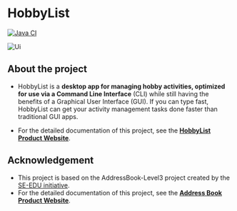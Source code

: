# HobbyList

[![Java CI](https://github.com/AY2223S1-CS2103T-T12-3/tp/actions/workflows/gradle.yml/badge.svg)](https://github.com/AY2223S1-CS2103T-T12-3/tp/actions/workflows/gradle.yml)

![Ui](docs/images/Ui.png)

## About the project

* HobbyList is a **desktop app for managing hobby activities, optimized for use via a Command Line Interface** (CLI) while still having the benefits of a Graphical User Interface (GUI). If you can type fast, HobbyList can get your activity management tasks done faster than traditional GUI apps.

* For the detailed documentation of this project, see the **[HobbyList Product Website](https://ay2223s1-cs2103t-t12-3.github.io/tp/)**.

## Acknowledgement

* This project is based on the AddressBook-Level3 project created by the [SE-EDU initiative](https://se-education.org).
* For the detailed documentation of this project, see the **[Address Book Product Website](https://se-education.org/addressbook-level3)**.
